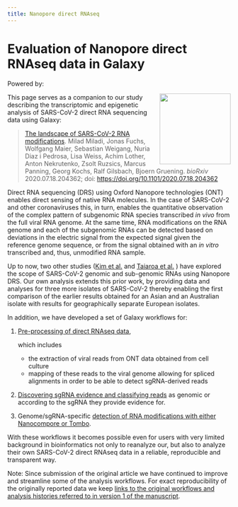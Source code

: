 ```yaml
---
title: Nanopore direct RNAseq
---
```

# Evaluation of Nanopore direct RNAseq data in Galaxy

Powered by: <FlatShield label="usegalaxy" message="eu" href="https://usegalaxy.eu"/>

<!--
[Milad Miladi](https://github.com/mmiladi),
[Wolfgang Maier](https://github.com/wm75),
[Florian Heyl](https://github.com/heylf),
[Björn Grüning](https://github.com/bgruening)
-->

<a href="https://www.biorxiv.org/content/10.1101/2020.07.18.204362v1"><img align="right" width="160" src="./img/qrcode.png"></a>

This page serves as a companion to our study describing the transcriptomic and epigenetic analysis of SARS-CoV-2 direct RNA sequencing data using Galaxy:

> [The landscape of SARS-CoV-2 RNA modifications](https://doi.org/10.1101/2020.07.18.204362). Milad Miladi, Jonas Fuchs, Wolfgang Maier, Sebastian Weigang, Nuria Diaz i Pedrosa, Lisa Weiss, Achim Lother, Anton Nekrutenko, Zsolt Ruzsics, Marcus Panning, Georg Kochs, Ralf Gilsbach, Bjoern Gruening. *bioRxiv* 2020.07.18.204362; doi: https://doi.org/10.1101/2020.07.18.204362

Direct RNA sequencing (DRS) using Oxford Nanopore technologies (ONT) enables direct sensing of native RNA molecules.
In the case of SARS-CoV-2 and other coronaviruses this, in turn, enables the quantitative observation of the complex pattern of subgenomic RNA species transcribed *in vivo* from the full viral RNA genome.
At the same time, RNA modifications on the RNA genome and each of the subgenomic RNAs can be detected based on deviations in the electric signal from the expected signal given the reference genome sequence, or from the signal obtained with an *in vitro* transcribed and, thus, unmodified RNA sample.

Up to now, two other studies ([Kim et al.](https://doi.org/10.1016/j.cell.2020.04.011) and [Taiaroa et al.](https://doi.org/10.1101/2020.03.05.976167) ) have explored the scope of SARS-CoV-2 genomic and sub-genomic RNAs using Nanopore DRS.
Our own analysis extends this prior work, by providing data and analyses for three more isolates of SARS-CoV-2 thereby enabling the first comparison of the earlier results obtained for an Asian and an Australian isolate with results for geographically separate European isolates.

In addition, we have developed a set of Galaxy workflows for:

1. [Pre-processing of direct RNAseq data](1-preprocessing),

   which includes

   - the extraction of viral reads from ONT data obtained from cell culture
   - mapping of these reads to the viral genome allowing for spliced alignments in order to be able to detect sgRNA-derived reads

2. [Discovering sgRNA evidence and classifying reads](2-sgrna-detection) as genomic or according to the sgRNA they provide evidence for.

3. Genome/sgRNA-specific [detection of RNA modifications with either Nanocompore or Tombo](3-epigenetics).

With these workflows it becomes possible even for users with very limited background in bioinformatics not only to reanalyze our, but also to analyze their own SARS-CoV-2 direct RNAseq data in a reliable, reproducible and transparent way.


Note: Since submission of the original article we have continued to improve and streamline some of the analysis workflows. For exact reproducibility of the originally reported data we keep [links to the original workflows and analysis histories referred to in version 1 of the manuscript](original-workflows-and-histories.md).

